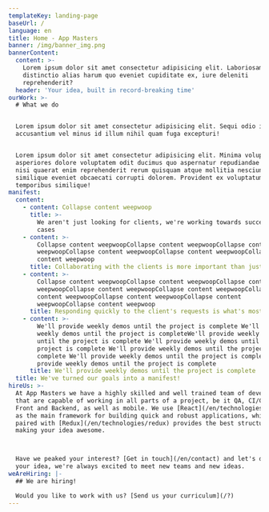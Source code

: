 ```yaml
---
templateKey: landing-page
baseUrl: /
language: en
title: Home - App Masters
banner: /img/banner_img.png
bannerContent:
  content: >-
    Lorem ipsum dolor sit amet consectetur adipisicing elit. Laboriosam tenetur
    distinctio alias harum quo eveniet cupiditate ex, iure deleniti
    reprehenderit?
  header: 'Your idea, built in record-breaking time'
ourWork: >-
  # What we do


  Lorem ipsum dolor sit amet consectetur adipisicing elit. Sequi odio incidunt
  accusantium vel minus id illum nihil quam fuga excepturi!


  Lorem ipsum dolor sit amet consectetur adipisicing elit. Minima voluptatum, ea
  asperiores dolore voluptatem odit ducimus quo aspernatur repudiandae dolorum,
  nisi quaerat enim reprehenderit rerum quisquam atque mollitia nesciunt
  similique eveniet obcaecati corrupti dolorem. Provident ex voluptatum eaque
  temporibus similique!
manifest:
  content:
    - content: Collapse content weepwoop
      title: >-
        We aren't just looking for clients, we're working towards successful
        cases
    - content: >-
        Collapse content weepwoopCollapse content weepwoopCollapse content
        weepwoopCollapse content weepwoopCollapse content weepwoopCollapse
        content weepwoop
      title: Collaborating with the clients is more important than just contracts
    - content: >-
        Collapse content weepwoopCollapse content weepwoopCollapse content
        weepwoopCollapse content weepwoopCollapse content weepwoopCollapse
        content weepwoopCollapse content weepwoopCollapse content
        weepwoopCollapse content weepwoop
      title: Responding quickly to the client's requests is what's most important
    - content: >-
        We'll provide weekly demos until the project is complete We'll provide
        weekly demos until the project is completeWe'll provide weekly demos
        until the project is complete We'll provide weekly demos until the
        project is complete We'll provide weekly demos until the project is
        complete We'll provide weekly demos until the project is complete We'll
        provide weekly demos until the project is complete
      title: We'll provide weekly demos until the project is complete
  title: We've turned our goals into a manifest!
hireUs: >-
  At App Masters we have a highly skilled and well trained team of developers
  that are capable of working in all parts of a project, be it QA, CI/CD, SEO,
  Front and Backend, as well as mobile. We use [React](/en/technologies/react)
  as the main framework for building quick and robust applications, which when
  paired with [Redux](/en/technologies/redux) provides the best structure for
  making your idea awesome.



  Have we peaked your interest? [Get in touch](/en/contact) and let's discuss
  your idea, we're always excited to meet new teams and new ideas.
weAreHiring: |-
  ## We are hiring!

  Would you like to work with us? [Send us your curriculum](/?)
---
```


